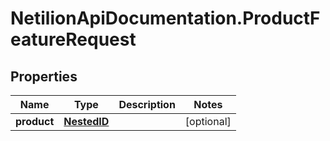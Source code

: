 # NetilionApiDocumentation.ProductFeatureRequest

## Properties
Name | Type | Description | Notes
------------ | ------------- | ------------- | -------------
**product** | [**NestedID**](NestedID.md) |  | [optional] 

